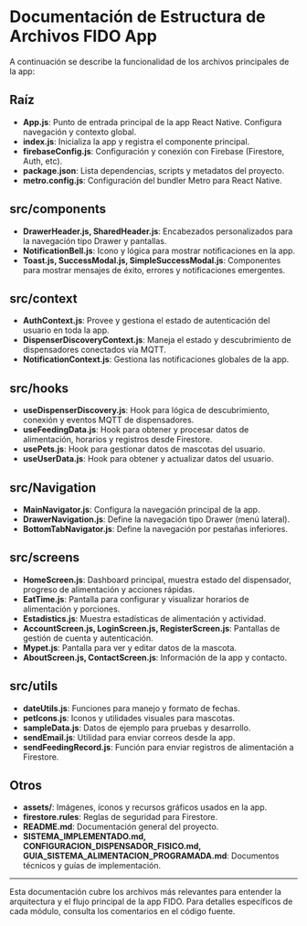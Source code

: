 # Documentación de Estructura de Archivos FIDO App

A continuación se describe la funcionalidad de los archivos principales de la app:

## Raíz
- **App.js**: Punto de entrada principal de la app React Native. Configura navegación y contexto global.
- **index.js**: Inicializa la app y registra el componente principal.
- **firebaseConfig.js**: Configuración y conexión con Firebase (Firestore, Auth, etc).
- **package.json**: Lista dependencias, scripts y metadatos del proyecto.
- **metro.config.js**: Configuración del bundler Metro para React Native.

## src/components
- **DrawerHeader.js, SharedHeader.js**: Encabezados personalizados para la navegación tipo Drawer y pantallas.
- **NotificationBell.js**: Icono y lógica para mostrar notificaciones en la app.
- **Toast.js, SuccessModal.js, SimpleSuccessModal.js**: Componentes para mostrar mensajes de éxito, errores y notificaciones emergentes.

## src/context
- **AuthContext.js**: Provee y gestiona el estado de autenticación del usuario en toda la app.
- **DispenserDiscoveryContext.js**: Maneja el estado y descubrimiento de dispensadores conectados vía MQTT.
- **NotificationContext.js**: Gestiona las notificaciones globales de la app.

## src/hooks
- **useDispenserDiscovery.js**: Hook para lógica de descubrimiento, conexión y eventos MQTT de dispensadores.
- **useFeedingData.js**: Hook para obtener y procesar datos de alimentación, horarios y registros desde Firestore.
- **usePets.js**: Hook para gestionar datos de mascotas del usuario.
- **useUserData.js**: Hook para obtener y actualizar datos del usuario.

## src/Navigation
- **MainNavigator.js**: Configura la navegación principal de la app.
- **DrawerNavigation.js**: Define la navegación tipo Drawer (menú lateral).
- **BottomTabNavigator.js**: Define la navegación por pestañas inferiores.

## src/screens
- **HomeScreen.js**: Dashboard principal, muestra estado del dispensador, progreso de alimentación y acciones rápidas.
- **EatTime.js**: Pantalla para configurar y visualizar horarios de alimentación y porciones.
- **Estadistics.js**: Muestra estadísticas de alimentación y actividad.
- **AccountScreen.js, LoginScreen.js, RegisterScreen.js**: Pantallas de gestión de cuenta y autenticación.
- **Mypet.js**: Pantalla para ver y editar datos de la mascota.
- **AboutScreen.js, ContactScreen.js**: Información de la app y contacto.

## src/utils
- **dateUtils.js**: Funciones para manejo y formato de fechas.
- **petIcons.js**: Iconos y utilidades visuales para mascotas.
- **sampleData.js**: Datos de ejemplo para pruebas y desarrollo.
- **sendEmail.js**: Utilidad para enviar correos desde la app.
- **sendFeedingRecord.js**: Función para enviar registros de alimentación a Firestore.

## Otros
- **assets/**: Imágenes, íconos y recursos gráficos usados en la app.
- **firestore.rules**: Reglas de seguridad para Firestore.
- **README.md**: Documentación general del proyecto.
- **SISTEMA_IMPLEMENTADO.md, CONFIGURACION_DISPENSADOR_FISICO.md, GUIA_SISTEMA_ALIMENTACION_PROGRAMADA.md**: Documentos técnicos y guías de implementación.

---

Esta documentación cubre los archivos más relevantes para entender la arquitectura y el flujo principal de la app FIDO. Para detalles específicos de cada módulo, consulta los comentarios en el código fuente.
